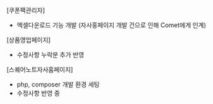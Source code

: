 [쿠폰팩관리자]

- 엑셀다운로드 기능 개발 (자사홍페이지 개발 건으로 인해 Comet에게 인계)

[상품영업페이지]

- 수정사항 누락분 추가 반영

[스퀘어노트자사홈페이지]

- php, composer 개발 환경 세팅
- 수정사항 반영 중
